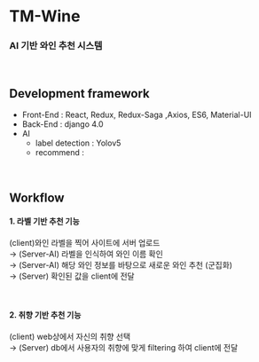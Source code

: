 

# TM-Wine

### AI 기반 와인 추천 시스템

<br>

## Development framework 

- Front-End : React, Redux, Redux-Saga ,Axios, ES6, Material-UI
- Back-End : django 4.0
- AI
  - label detection : Yolov5
  - recommend :

<br>

## Workflow

#### 1. 라벨 기반 추천 기능
(client)와인 라벨을 찍어 사이트에 서버 업로드<br>
→ (Server-AI) 라벨을 인식하여 와인 이름 확인<br>
→ (Server-AI) 해당 와인 정보를 바탕으로 새로운 와인 추천 (군집화)<br>
→ (Server) 확인된 값을 client에 전달<br>

<br>

#### 2. 취향 기반 추천 기능
(client) web상에서 자신의 취향 선택<br>
→ (Server) db에서 사용자의 취향에 맞게 filtering 하여 client에 전달 









